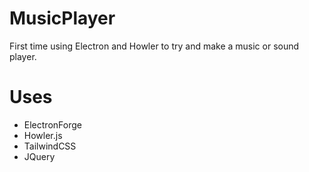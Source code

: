 # MusicPlayer
First time using Electron and Howler to try and make a music or sound player.

# Uses
- ElectronForge
- Howler.js
- TailwindCSS
- JQuery
